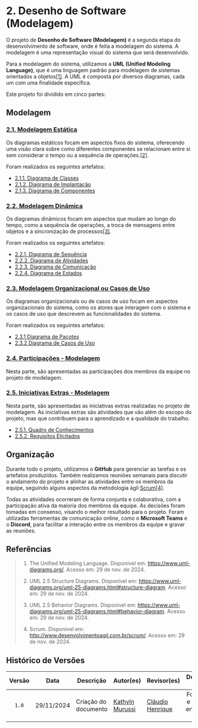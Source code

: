 # 2. Desenho de Software (Modelagem)

O projeto de **Desenho de Software (Modelagem)** é a segunda etapa do desenvolvimento de software, onde é feita a modelagem do sistema. A modelagem é uma representação visual do sistema que será desenvolvido.

Para a modelagem do sistema, utilizamos a **UML (Unified Modeling Language)**, que é uma linguagem padrão para modelagem de sistemas orientados a objetos[[1]](#ref1). A UML é composta por diversos diagramas, cada um com uma finalidade específica.

Este projeto foi dividido em cinco partes:

## Modelagem

### [2.1. Modelagem Estática](/Modelagem/2.1.ModelagemEstatica)
Os diagramas estáticos focam em aspectos fixos do sistema, oferecendo uma visão clara sobre como diferentes componentes se relacionam entre si sem considerar o tempo ou a sequência de operações.[[2]](#ref2).

Foram realizados os seguintes artefatos:

- [2.1.1. Diagrama de Classes](/Modelagem/modelagem%20estatica/2.1.1.DiagramaDeClasses)
- [2.1.2. Diagrama de Implantação](Modelagem/modelagem%20estatica/2.1.2.diagrama-de-implantacao)
- [2.1.3. Diagrama de Componentes](Modelagem/modelagem%20estatica/2.1.3.DiagramaDeComponentes)

### [2.2. Modelagem Dinâmica](/Modelagem/2.2.ModelagemDinamica)
Os diagramas dinâmicos focam em aspectos que mudam ao longo do tempo, como a sequência de operações, a troca de mensagens entre objetos e a sincronização de processos[[3]](#ref3).

Foram realizados os seguintes artefatos:

- [2.2.1. Diagrama de Sequência](Modelagem/modelagem%20dinamica/2.2.1Diagrama-de-sequencia)
- [2.2.2. Diagrama de Atividades](Modelagem/modelagem%20dinamica/2.2.2Diagrama-de-atividades)
- [2.2.3. Diagrama de Comunicação](Modelagem/modelagem%20dinamica/2.2.3.DiagramaDeComunicacao)
- [2.2.4. Diagrama de Estados](Modelagem/modelagem%20dinamica/2.2.4.DiagramaDeEstados)

### [2.3. Modelagem Organizacional ou Casos de Uso](/Modelagem/2.3.ModelagemOrganizacionalCasosDeUso)
Os diagramas organizacionais ou de casos de uso focam em aspectos organizacionais do sistema, como os atores que interagem com o sistema e os casos de uso que descrevem as funcionalidades do sistema.

Foram realizados os seguintes artefatos:

- [2.3.1 Diagrama de Pacotes](Modelagem/modelagem%20organizacional/2.3.1.DiagramadePacotes)
- [2.3.2 Diagrama de Casos de Uso](Modelagem/modelagem%20organizacional/2.3.2.Diagrama-de-casos-de-uso)

### [2.4. Participações - Modelagem](/Modelagem/2.4.ParticipacoesModelagem)
Nesta parte, são apresentadas as participações dos membros da equipe no projeto de modelagem.

### [2.5. Iniciativas Extras - Modelagem](/Modelagem/2.5.IniciativasExtras)
Nesta parte, são apresentadas as iniciativas extras realizadas no projeto de modelagem. As iniciativas extras são atividades que vão além do escopo do projeto, mas que contribuem para o aprendizado e a qualidade do trabalho.

- [2.5.1. Quadro de Conhecimentos](/Modelagem/2.5.1quadro-de-conhecimentos)
- [2.5.2. Requisitos Elicitados](/Modelagem/2.5.2.requisitos)

## Organização

Durante todo o projeto, utilizamos o **GitHub** para gerenciar as tarefas e os artefatos produzidos. Também realizamos reuniões semanais para discutir o andamento do projeto e alinhar as atividades entre os membros da equipe, seguindo alguns aspectos da metodologia ágil [Scrum](http://www.desenvolvimentoagil.com.br/scrum/)[[4]](#ref4).

Todas as atividades ocorreram de forma conjunta e colaborativa, com a participação ativa da maioria dos membros da equipe. As decisões foram tomadas em consenso, visando o melhor resultado para o projeto. Foram utilizadas ferramentas de comunicação online, como o **Microsoft Teams** e o **Discord**, para facilitar a interação entre os membros da equipe e gravar as reuniões.

## Referências

> 1. <a id="ref1"></a>The Unified Modeling Language. Disponível em: <https://www.uml-diagrams.org/>. Acesso em: 29 de nov. de 2024.
>
> 2. <a id="ref2"></a>UML 2.5 Structure Diagrams. Disponível em: <https://www.uml-diagrams.org/uml-25-diagrams.html#structure-diagram>. Acesso em: 29 de nov. de 2024.
>
> 3. <a id="ref3"></a>UML 2.5 Behavior Diagrams. Disponível em: <https://www.uml-diagrams.org/uml-25-diagrams.html#behavior-diagram>. Acesso em: 29 de nov. de 2024.
>
> 4. <a id="ref4"></a>Scrum. Disponível em: <http://www.desenvolvimentoagil.com.br/scrum/>. Acesso em: 29 de nov. de 2024.
>

## Histórico de Versões

| Versão | Data | Descrição | Autor(es) | Revisor(es) | Detalhes da revisão |
| :----: | :--: | --------- | ----------- | ------ | :---: |
| `1.0`  | 29/11/2024 | Criação do documento | [Kathyln Murussi][KathlynGH] |[Cláudio Henrique][ClaudioGH]  | Foi revisado e não foram encontrados erros. |

[AnaGH]: https://github.com/analufernanndess
[CainaGH]: https://github.com/freitasc
[ClaudioGH]: https://github.com/claudiohsc
[EliasGH]: https://github.com/EliasOliver21
[GuilhermeGH]: https://github.com/gmeister18
[IgorGH]: https://github.com/Igor-Thiago
[JoelGH]: https://github.com/JoelSRangel
[KathlynGH]: https://github.com/klmurussi
[PabloGH]: https://github.com/pabloheika
[PedroRGH]: https://github.com/pedro-rodiguero
[PedroPGH]: https://github.com/Pedrin0030
[SamuelGH]: https://github.com/samuelalvess
[TalesGH]: https://github.com/TalesRG
